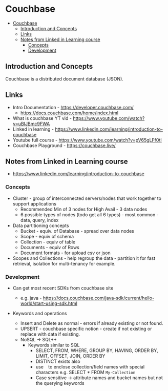 # Couchbase

- [Couchbase](#couchbase)
  - [Introduction and Concepts](#introduction-and-concepts)
  - [Links](#links)
  - [Notes from Linked in Learning course](#notes-from-linked-in-learning-course)
    - [Concepts](#concepts)
    - [Development](#development)

## Introduction and Concepts

Couchbase is a distributed document database (JSON).

## Links

- Intro Documentation - <https://developer.couchbase.com/>
  - <https://docs.couchbase.com/home/index.html>
- What is couchbase YT vid - <https://www.youtube.com/watch?v=uBIJBmc9FWA>
- Linked in learning - <https://www.linkedin.com/learning/introduction-to-couchbase>
- Youtube full course - <https://www.youtube.com/watch?v=pV65gLFf0tI>
- Couchbase Playground - <https://couchbase.live/>

## Notes from Linked in Learning course

- <https://www.linkedin.com/learning/introduction-to-couchbase>

### Concepts

- Cluster - group of interconnected servers/nodes that work together to support applications
  - Recommended Min of 3 nodes for High Avail - 3 data nodes
  - 6 possible types of nodes (todo get all 6 types) - most common - data, query, index
- Data partitioning concepts
  - Bucket - equiv. of Database - spread over data nodes
  - Scope - equiv of schema
  - Collection - equiv of table
  - Documents - equiv of Rows
  - Document formats - for upload csv or json
- Scopes and Collections - help regroup the data - partition it for fast retrieval, isolation for multi-tenancy for example.

### Development

- Can get most recent SDKs from couchbase site
  - e.g. java - <https://docs.couchbase.com/java-sdk/current/hello-world/start-using-sdk.html>

- Keywords and operations
  - Insert and Delete as normal - errors if already existing or not found.
  - UPSERT - couchbase specific notion - create if not existing or replace with data if existing.
  - NoSQL -> SQL++
    - Keywords similar to SQL 
      - SELECT, FROM, WHERE, GROUP BY, HAVING, ORDER BY, LIMIT, OFFSET, JOIN, ORDER BY
      - DISTINCT exists also
      - use ` ` to enclose collection/field names with special characters e.g. SELECT * FROM `My-Collection`
      - Case sensitive -> attribute names and bucket names but not the querying keywords